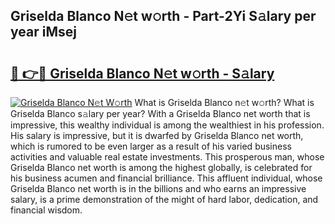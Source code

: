 ## Griselda Blanco N𝚎t w𝚘rth - Part-2Yi S𝚊lary per year iMsej

# <h2><a href="http://gc2ucv9.nevu.top/?p=Griselda+Blanco">🔗 👉🔴 Griselda Blanco N𝚎t w𝚘rth - S𝚊lary</a></h2>

[![Griselda Blanco N𝚎t W𝚘rth](https://i.imgur.com/Oavwk0R.jpeg)](http://gc2ucv9.nevu.top/?p=Griselda+Blanco)
What is Griselda Blanco n𝚎t w𝚘rth? What is Griselda Blanco s𝚊lary per year?
With a Griselda Blanco net worth that is impressive, this wealthy individual is among the wealthiest in his profession. His salary is impressive, but it is dwarfed by Griselda Blanco net worth, which is rumored to be even larger as a result of his varied business activities and valuable real estate investments. This prosperous man, whose Griselda Blanco net worth is among the highest globally, is celebrated for his business acumen and financial brilliance. This affluent individual, whose Griselda Blanco net worth is in the billions and who earns an impressive salary, is a prime demonstration of the might of hard labor, dedication, and financial wisdom.
